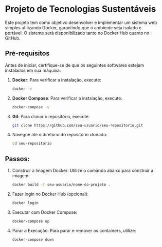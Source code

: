 # Projeto de Tecnologias Sustentáveis

Este projeto tem como objetivo desenvolver e implementar um sistema web simples utilizando Docker, garantindo que o ambiente seja isolado e portável. O sistema será disponibilizado tanto no Docker Hub quanto no GitHub.

## Pré-requisitos

Antes de iniciar, certifique-se de que os seguintes softwares estejam instalados em sua máquina:

1. **Docker**: Para verificar a instalação, execute:
   ```bash
   docker -v
   ```

2. **Docker Compose**: Para verificar a instalação, execute:
   ```bash
   docker-compose -v
   ```

3. **Git**:  Para clonar o repositório, execute:
   ```bash
   git clone https://github.com/seu-usuario/seu-repositorio.git
   ```

4. Navegue até o diretório do repositório clonado:
   ```bash
   cd seu-repositorio
   ```


## Passos:

1. Construir a Imagem Docker: Utilize o comando abaixo para construir a imagem:
   ```bash
   docker build -t seu-usuario/nome-do-projeto .
   ```

2. Fazer login no Docker Hub (opcional):
   ```bash
   docker login
   ```

3. Executar com Docker Compose:
   ```bash
   docker-compose up
   ```

4. Parar a Execução: Para parar e remover os containers, utilize:
   ```bash
   docker-compose down
   ```